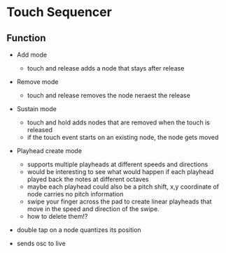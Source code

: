 # Touch Sequencer
## Function
* Add mode
    * touch and release adds a node that stays after release
* Remove mode
    * touch and release removes the node neraest the release
* Sustain mode
    * touch and hold adds nodes that are removed when the touch is released
    * if the touch event starts on an existing node, the node gets moved
* Playhead create mode
    * supports multiple playheads at different speeds and directions
    * would be interesting to see what would happen if each playhead played back the notes at different octaves
    * maybe each playhead could also be a pitch shift, x,y coordinate of node carries no pitch information
    * swipe your finger across the pad to create linear playheads that move in the 
    speed and direction of the swipe.
    * how to delete them!?

* double tap on a node quantizes its position
* sends osc to live